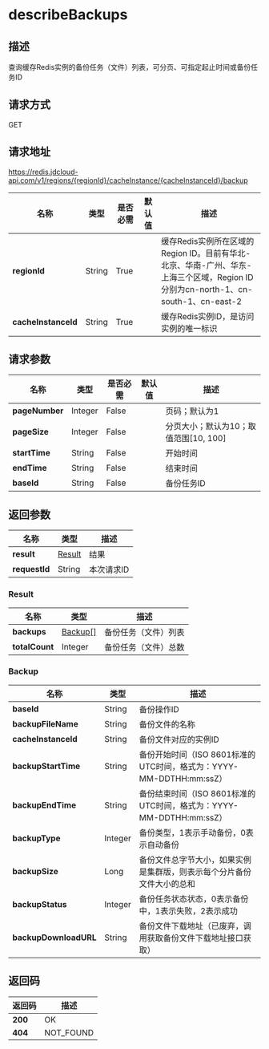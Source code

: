 # describeBackups


## 描述
查询缓存Redis实例的备份任务（文件）列表，可分页、可指定起止时间或备份任务ID

## 请求方式
GET

## 请求地址
https://redis.jdcloud-api.com/v1/regions/{regionId}/cacheInstance/{cacheInstanceId}/backup

|名称|类型|是否必需|默认值|描述|
|---|---|---|---|---|
|**regionId**|String|True| |缓存Redis实例所在区域的Region ID。目前有华北-北京、华南-广州、华东-上海三个区域，Region ID分别为cn-north-1、cn-south-1、cn-east-2|
|**cacheInstanceId**|String|True| |缓存Redis实例ID，是访问实例的唯一标识|

## 请求参数
|名称|类型|是否必需|默认值|描述|
|---|---|---|---|---|
|**pageNumber**|Integer|False| |页码；默认为1|
|**pageSize**|Integer|False| |分页大小；默认为10；取值范围[10, 100]|
|**startTime**|String|False| |开始时间|
|**endTime**|String|False| |结束时间|
|**baseId**|String|False| |备份任务ID|


## 返回参数
|名称|类型|描述|
|---|---|---|
|**result**|[Result](describebackups#result)|结果|
|**requestId**|String|本次请求ID|

### <div id="result">Result</div>
|名称|类型|描述|
|---|---|---|
|**backups**|[Backup[]](describebackups#backup)|备份任务（文件）列表|
|**totalCount**|Integer|备份任务（文件）总数|
### <div id="backup">Backup</div>
|名称|类型|描述|
|---|---|---|
|**baseId**|String|备份操作ID|
|**backupFileName**|String|备份文件的名称|
|**cacheInstanceId**|String|备份文件对应的实例ID|
|**backupStartTime**|String|备份开始时间（ISO 8601标准的UTC时间，格式为：YYYY-MM-DDTHH:mm:ssZ）|
|**backupEndTime**|String|备份结束时间（ISO 8601标准的UTC时间，格式为：YYYY-MM-DDTHH:mm:ssZ）|
|**backupType**|Integer|备份类型，1表示手动备份，0表示自动备份|
|**backupSize**|Long|备份文件总字节大小，如果实例是集群版，则表示每个分片备份文件大小的总和|
|**backupStatus**|Integer|备份任务状态状态，0表示备份中，1表示失败，2表示成功|
|**backupDownloadURL**|String|备份文件下载地址（已废弃，调用获取备份文件下载地址接口获取）|

## 返回码
|返回码|描述|
|---|---|
|**200**|OK|
|**404**|NOT_FOUND|

